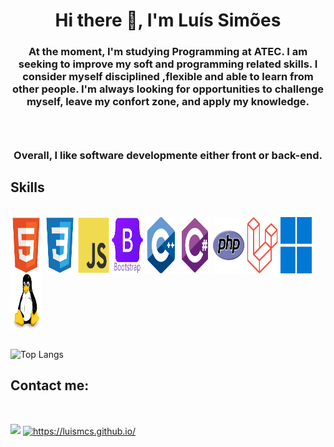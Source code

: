 
<h1 align="center">Hi there 👋, I'm Luís Simões</h1>

<h3 align="center">At the moment, I'm studying Programming at ATEC. I am seeking to improve my soft and programming related skills. I consider myself disciplined ,flexible and able to learn from other people. I'm always looking for opportunities  to challenge myself, leave my confort zone, and apply my knowledge.<h3><br>
<h3 align="center">Overall, I like software developmente either front or back-end.</h3>

<h2 color:'blue'>Skills</h2>
<div style="display: inline_block"><br>
  <img align="center" alt="LS-HTML" height="90" width="50" src="https://raw.githubusercontent.com/devicons/devicon/master/icons/html5/html5-original.svg">
  <img align="center" alt="LS-CSS" height="90" width="50" src="https://raw.githubusercontent.com/devicons/devicon/master/icons/css3/css3-original.svg">
    <img align="center" alt="LS-CSS" height="90" width="50" src="https://raw.githubusercontent.com/devicons/devicon/master/icons/javascript/javascript-original.svg">
  <img align="center" alt="LS-BOOTSTRAP" height="90" width="50" src="https://raw.githubusercontent.com/devicons/devicon/master/icons/bootstrap/bootstrap-original-wordmark.svg">
  <img align="center" alt="LS-C++" height="90" width="50" src="https://raw.githubusercontent.com/devicons/devicon/master/icons/cplusplus/cplusplus-original.svg">
  <img align="center" alt="LS-C#" height="90" width="50" src="https://raw.githubusercontent.com/devicons/devicon/master/icons/csharp/csharp-original.svg">
  <img align="center" alt="LS-C#" height="90" width="50" src="https://raw.githubusercontent.com/devicons/devicon/master/icons/php/php-original.svg">
  <img align="center" alt="LS-C#" height="90" width="50" src="https://raw.githubusercontent.com/devicons/devicon/master/icons/laravel/laravel-original.svg">

  <img align="center" alt="LS-LINUX" height="90" width="50" src="https://raw.githubusercontent.com/devicons/devicon/master/icons/windows11/windows11-original.svg">
  <img align="center" alt="LS-LINUX" height="90" width="50" src="https://raw.githubusercontent.com/devicons/devicon/master/icons/linux/linux-original.svg"><br><br>
</div>

![Top Langs](https://github-readme-stats.vercel.app/api/top-langs/?username=Luismcs&&hide=css)

<h2 color:'blue'>Contact me:</h2><br>

<a target="_blank">[<img src="https://img.shields.io/badge/-LinkedIn-%230077B5?style=for-the-badge&logo=linkedin&logoColor=white" target="_blank">](https://www.linkedin.com/in/luís-simões-383bb1260)</a>
<a href="/https://luismcs.github.io/" target="blank"><img align="center" src="https://raw.githubusercontent.com/rahuldkjain/github-profile-readme-generator/master/src/images/icons/Social/rss.svg" alt="https://luismcs.github.io/" height="30" width="40" /></a>
</p>
<br><br>


<!--
![Top Langs](https://github-readme-stats.vercel.app/api/top-langs/?username=Luismcs&layout=compact)


**Luismcs/Luismcs** is a ✨ _special_ ✨ repository because its `README.md` (this file) appears on your GitHub profile.

Here are some ideas to get you started:

- 🔭 I’m currently working on ...
- 🌱 I’m currently learning ...
- 👯 I’m looking to collaborate on ...
- 🤔 I’m looking for help with ...
- 💬 Ask me about ...
- 📫 How to reach me: ...
- 😄 Pronouns: ...
- ⚡ Fun fact: ...

<br>- 💻 I’m currently learning Specialist Technician in Technologies and Programming of Information Systems (Level 5) at ATEC at Porto, Portugal</p><br><br>

<br>
![Software Developlment](https://media.istockphoto.com/id/857419338/photo/man-sitting-at-desk-and-working-on-laptop-at-night.jpg?s=612x612&w=0&k=20&c=PljluDRtQ2gTiPf1N2Z0W2p8nvxkXQy0P7NjDp4AYuw=)

-->
